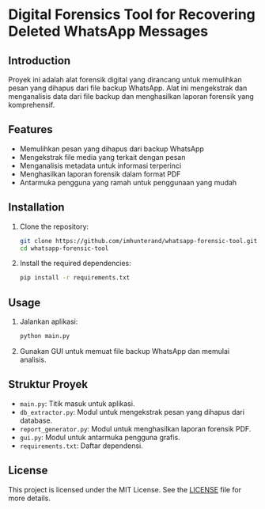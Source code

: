 # Digital Forensics Tool for Recovering Deleted WhatsApp Messages

## Introduction

Proyek ini adalah alat forensik digital yang dirancang untuk memulihkan pesan yang dihapus dari file backup WhatsApp. Alat ini mengekstrak dan menganalisis data dari file backup dan menghasilkan laporan forensik yang komprehensif.

## Features

- Memulihkan pesan yang dihapus dari backup WhatsApp
- Mengekstrak file media yang terkait dengan pesan
- Menganalisis metadata untuk informasi terperinci
- Menghasilkan laporan forensik dalam format PDF
- Antarmuka pengguna yang ramah untuk penggunaan yang mudah

## Installation

1. Clone the repository:
    ```bash
    git clone https://github.com/imhunterand/whatsapp-forensic-tool.git
    cd whatsapp-forensic-tool
    ```

2. Install the required dependencies:
    ```bash
    pip install -r requirements.txt
    ```

## Usage

1. Jalankan aplikasi:
    ```bash
    python main.py
    ```

2. Gunakan GUI untuk memuat file backup WhatsApp dan memulai analisis.

## Struktur Proyek

- `main.py`: Titik masuk untuk aplikasi.
- `db_extractor.py`: Modul untuk mengekstrak pesan yang dihapus dari database.
- `report_generator.py`: Modul untuk menghasilkan laporan forensik PDF.
- `gui.py`: Modul untuk antarmuka pengguna grafis.
- `requirements.txt`: Daftar dependensi.

## License

This project is licensed under the MIT License. See the [LICENSE](LICENSE) file for more details.
